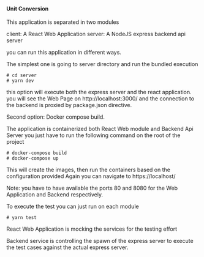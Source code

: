 #### Unit Conversion 


This application is separated in two modules

client: A React Web Application
server: A NodeJS express backend api server

you can run this application in different ways.

The simplest one is going to server directory and run the bundled execution

```
# cd server
# yarn dev
```

this option will execute both the express server and the react application.
you will see the Web Page on http://localhost:3000/ and the connection to the
backend is proxied by package.json directive.


Second option: Docker compose build.

The application is containerized both React Web module and Backend Api Server
you just have to run the following command on the root of the project


```
# docker-compose build
# docker-compose up
```

This will create the images, then run the containers based on the configuration provided
Again you can navigate to https://localhost/

Note: you have to have available the ports 80 and 8080 for the Web Application and Backend
respectively.

To execute the test you can just run on each module

```
# yarn test
```

 React Web Application is mocking the services for the testing effort

 Backend service is controlling the spawn of the express server to execute the test cases against the actual
 express server.
 